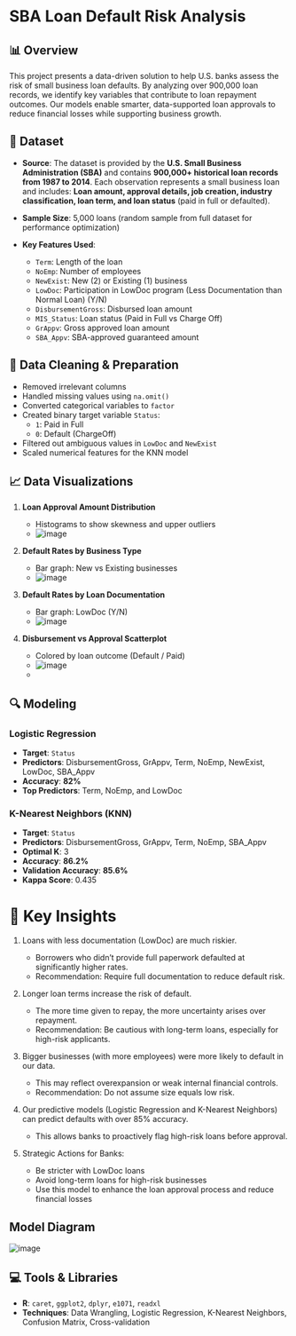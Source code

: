 # SBA Loan Default Risk Analysis

## 📊 Overview

This project presents a data-driven solution to help U.S. banks assess the risk of small business loan defaults. By analyzing over 900,000 loan records, we identify key variables that contribute to loan repayment outcomes. Our models enable smarter, data-supported loan approvals to reduce financial losses while supporting business growth.

## 📁 Dataset

- **Source**: The dataset is provided by the **U.S. Small Business Administration (SBA)** and contains **900,000+ historical loan records from 1987 to 2014**. Each observation represents a small business loan and includes: **Loan amount, approval details, job creation, industry classification, loan term, and loan status** (paid in full or defaulted).

- **Sample Size**: 5,000 loans (random sample from full dataset for performance optimization)
- **Key Features Used**:
  - `Term`: Length of the loan
  - `NoEmp`: Number of employees
  - `NewExist`: New (2) or Existing (1) business
  - `LowDoc`: Participation in LowDoc program (Less Documentation than Normal Loan) (Y/N)
  - `DisbursementGross`: Disbursed loan amount
  - `MIS_Status`: Loan status (Paid in Full vs Charge Off)
  - `GrAppv`: Gross approved loan amount
  - `SBA_Appv`: SBA-approved guaranteed amount

## 🧹 Data Cleaning & Preparation

- Removed irrelevant columns
- Handled missing values using `na.omit()`
- Converted categorical variables to `factor`
- Created binary target variable `Status`:
  - `1`: Paid in Full
  - `0`: Default (ChargeOff)
- Filtered out ambiguous values in `LowDoc` and `NewExist`
- Scaled numerical features for the KNN model

## 📈 Data Visualizations

1. **Loan Approval Amount Distribution**
   - Histograms to show skewness and upper outliers
   - ![image](https://github.com/user-attachments/assets/c5c9d3c6-498d-4f25-bb9f-8da1951460d9)

2. **Default Rates by Business Type**
   - Bar graph: New vs Existing businesses
   - ![image](https://github.com/user-attachments/assets/b5833b7b-f971-445a-86f4-b94b5aeeb091)

3. **Default Rates by Loan Documentation**
   - Bar graph: LowDoc (Y/N)
   - ![image](https://github.com/user-attachments/assets/2c326352-4eb8-433c-afcb-05635dbaf305)

4. **Disbursement vs Approval Scatterplot**
   - Colored by loan outcome (Default / Paid)
   - ![image](https://github.com/user-attachments/assets/32ee14e1-958f-4663-9bbf-148a2d95af20)
   - 
## 🔍 Modeling

### Logistic Regression
- **Target**: `Status`
- **Predictors**: DisbursementGross, GrAppv, Term, NoEmp, NewExist, LowDoc, SBA_Appv
- **Accuracy**: **82%**
- **Top Predictors**: Term, NoEmp, and LowDoc

### K-Nearest Neighbors (KNN)
- **Target**: `Status`
- **Predictors**: DisbursementGross, GrAppv, Term, NoEmp, SBA_Appv
- **Optimal K**: 3
- **Accuracy**: **86.2%**
- **Validation Accuracy**: **85.6%**
- **Kappa Score**: 0.435

# 📌 Key Insights 

1. Loans with less documentation (LowDoc) are much riskier.
   - Borrowers who didn’t provide full paperwork defaulted at significantly higher rates.
   - Recommendation: Require full documentation to reduce default risk.
       
2. Longer loan terms increase the risk of default.
   - The more time given to repay, the more uncertainty arises over repayment.
   - Recommendation: Be cautious with long-term loans, especially for high-risk applicants.

3. Bigger businesses (with more employees) were more likely to default in our data.
   - This may reflect overexpansion or weak internal financial controls.
   - Recommendation: Do not assume size equals low risk.

4. Our predictive models (Logistic Regression and K-Nearest Neighbors) can predict defaults with over 85% accuracy.
   - This allows banks to proactively flag high-risk loans before approval.

5. Strategic Actions for Banks:
   - Be stricter with LowDoc loans
   - Avoid long-term loans for high-risk businesses
   - Use this model to enhance the loan approval process and reduce financial losses


## Model Diagram
![image](https://github.com/user-attachments/assets/27de53ce-66e4-4f62-bf30-cabc822651d3)




## 💻 Tools & Libraries

- **R**: `caret`, `ggplot2`, `dplyr`, `e1071`, `readxl`
- **Techniques**: Data Wrangling, Logistic Regression, K-Nearest Neighbors, Confusion Matrix, Cross-validation





















